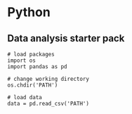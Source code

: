 # Python

## Data analysis starter pack
```
# load packages
import os
import pandas as pd

# change working directory
os.chdir('PATH')

# load data
data = pd.read_csv('PATH')
```
